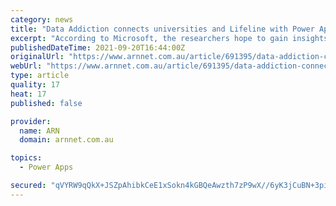 ```yaml
---
category: news
title: "Data Addiction connects universities and Lifeline with Power Apps"
excerpt: "According to Microsoft, the researchers hope to gain insights from these institutions and provide them to Lifeline Crisis Supporters using the vendor’s Power Apps. The platform – referred to ..."
publishedDateTime: 2021-09-20T16:44:00Z
originalUrl: "https://www.arnnet.com.au/article/691395/data-addiction-connects-universities-lifeline-power-apps/"
webUrl: "https://www.arnnet.com.au/article/691395/data-addiction-connects-universities-lifeline-power-apps/"
type: article
quality: 17
heat: 17
published: false

provider:
  name: ARN
  domain: arnnet.com.au

topics:
  - Power Apps

secured: "qVYRW9qQkX+JSZpAhibkCeE1xSokn4kGBQeAwzth7zP9wX//6yK3jCuBN+3piRuImvxZRvi21tcAb4KW+yF3NkmLqA3OQM0y/NhWt+Ek62Kf6GEuEs250k37egSFUTM1K/wrDGuMYopjIVp6LMbjAn/j8kLDGZwy3uxLyP37GNq1x3ky10vDSf59HUe5F9hynu4/80lfRkHIp8BzUIb3ssWLUGPbK99nZYUC18jneXbFQnjPkFPP2ooIdW87JUh7HFJIhT3ZWsOk08ToZb5xI2xAhJ6rzZJ9ljTeUKLF9gkYwRICv8b4DJC3XdRiKAO8VQ/Z07KPQUyRw94+1qW5CWAraAeMcdhJ41LHDWvxm1E=;e2qxtqamIC96JguIDiRQCA=="
---
```


